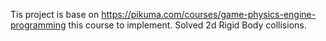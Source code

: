 Tis project is base on https://pikuma.com/courses/game-physics-engine-programming this course to implement.
Solved 2d Rigid Body collisions.

